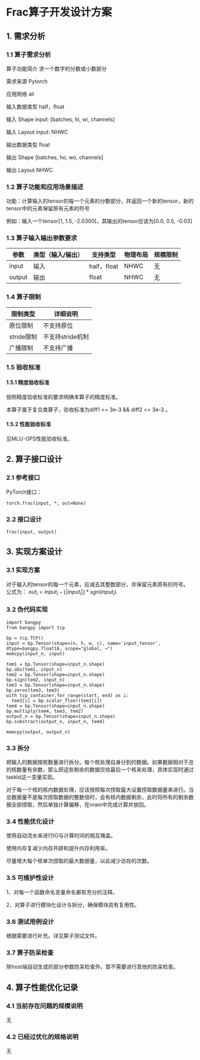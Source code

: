 # Frac算子开发设计方案

## 1. 需求分析
### 1.1 算子需求分析

算子功能简介	求一个数字的分数或小数部分

需求来源	Pytorch

应用网络	all

输入数据类型	half，float

输入 Shape	input: [batches, hi, wi, channels]

输入 Layout	input: NHWC

输出数据类型	float

输出 Shape	[batches, ho, wo, channels]

输出 Layout	NHWC

### 1.2 算子功能和应用场景描述

功能：计算输入的tensor的每一个元素的分数部分，并返回一个新的tensor，新的tensor中的元素保留原有元素的符号

例如：输入一个tensor[1, 1.5, -2.0300]，其输出的tensor应该为[0.0, 0.5, -0.03]

### 1.3 算子输入输出参数要求
| 参数 | 类型（输入/输出） | 支持类型 | 物理布局 | 规模限制
| ------ | ------ | ------ |------ | ------ |
| input | 输入 | half，float | NHWC | 无 |
| output | 输出 | float | NHWC | 无 |

### 1.4 算子限制
| 限制类型 | 详细说明
| ------ | ------
| 原位限制 | 不支持原位
| stride限制 | 不支持stride机制
| 广播限制 | 不支持广播

### 1.5 验收标准
#### 1.5.1 精度验收标准
按照精度验收标准的要求明确本算子的精度标准。

本算子属于复合类算子，验收标准为diff1 <= 3e-3 && diff2 <= 3e-3 。
#### 1.5.2 性能验收标准
见MLU-OPS性能验收标准。

## 2. 算子接口设计
### 2.1 参考接口
PyTorch接口：
```
torch.frac(input, *, out=None) 
```
### 2.2 接口设计
```
frac(input, output)
```

## 3. 实现方案设计
### 3.1 实现方案
对于输入的tensor的每一个元素，应减去其整数部分，并保留元素原有的符号。
公式为：
$out_i=input_i-\lfloor \vert input_i \vert \rfloor*sgn(input_i)$
### 3.2 伪代码实现


```
import bangpy
from bangpy import tcp

bp = tcp.TCP() 
input = bp.Tensor(shape=(n, h, w, c), name='input_tensor', dtype=bangpy.float16, scope="global, →")
memcpy(input_n, input)

tem1 = bp.Tensor(shape=input_n.shape)
bp.abs(tem1, input_n)
tem2 = bp.Tensor(shape=input_n.shape)
bp.sign(tem2, input_n)
tem3 = bp.Tensor(shape=input_n.shape)
bp.zeros(tem3, tem3)
with tcp_container.for_range(start, end) as i:
  tem3[i] = bp.scalar_floor(tem1[i])
tem4 = bp.Tensor(shape=input_n.shape)
bp.multiply(tem4, tem3, tem2)
output_n = bp.Tensor(shape=input_n.shape)
bp.substract(output_n, input_n, tem4)

memcpy(output, output_n)
```
### 3.3 拆分
把输入的数据按核数量进行拆分。每个核处理自身分到的数据。如果数据相对于总的核数量有余数，那么把这些剩余的数据交给最后一个核来处理，具体实现时通过taskId这一变量实现。

对于每一个核的核内数据处理，应该按照每次捞取最大设置捞取数据量来进行。当总数据量不是每次捞取数据的整数倍时，会有核内数据剩余，此时将所有的剩余数据全部捞取，然后单独计算偏移，在nram中完成计算并放回。
### 3.4 性能优化设计
使用自动流水来进行IO与计算时间的相互掩盖。

使用内存复减少内存开辟和提升内存利用率。

尽量增大每个核单次捞取的最大数据量，以此减少访存的次数。
### 3.5 可维护性设计
1、对每一个函数命名变量命名都有充分的注释。

2、对算子进行模块化设计与拆分，确保模块具有复用性。
### 3.6 测试用例设计
根据需要进行补充。详见算子测试文件。
### 3.7 算子防呆检查
除host端自动生成的部分参数防呆检查外，暂不需要进行其他的防呆检查。
## 4. 算子性能优化记录
### 4.1 当前存在问题的规模说明
无
### 4.2 已经过优化的规格说明
无

